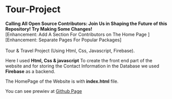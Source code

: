# Tour-Project
<b>Calling All Open Source Contributors: Join Us in Shaping the Future of this Repository! Try Making Some Changes!</b> <br>
[Enhancement: Add A Section For Contributors on The Home Page ] <br>
[Enhancement: Separate Pages For Popular Packages] <br><br>
Tour &amp; Travel Project (Using Html, Css, Javascript, Firebase).

Here I used <b>Html, Css & javascript</b> To create the front end part of the website and for storing the Contact Information in the Database we used <b>Firebase</b> as a backend.

The HomePage of the Website is with<b> index.html</b> file.
  
You can see prewiev at <a href="https://abhishek8827.github.io/Tour-Travel/"> Github Page</a>
